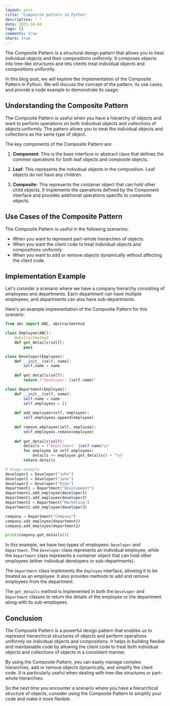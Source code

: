 ```yaml
---
layout: post
title: "Composite pattern in Python"
description: " "
date: 2023-10-04
tags: []
comments: true
share: true
---
```


The Composite Pattern is a structural design pattern that allows you to treat individual objects and their compositions uniformly. It composes objects into tree-like structures and lets clients treat individual objects and compositions uniformly.

In this blog post, we will explore the implementation of the Composite Pattern in Python. We will discuss the concept of the pattern, its use cases, and provide a code example to demonstrate its usage.

## Understanding the Composite Pattern

The Composite Pattern is useful when you have a hierarchy of objects and want to perform operations on both individual objects and collections of objects uniformly. The pattern allows you to treat the individual objects and collections as the same type of object.

The key components of the Composite Pattern are:

1. **Component**: This is the base interface or abstract class that defines the common operations for both leaf objects and composite objects.

2. **Leaf**: This represents the individual objects in the composition. Leaf objects do not have any children.

3. **Composite**: This represents the container object that can hold other child objects. It implements the operations defined by the Component interface and provides additional operations specific to composite objects.

## Use Cases of the Composite Pattern

The Composite Pattern is useful in the following scenarios:

- When you want to represent part-whole hierarchies of objects.
- When you want the client code to treat individual objects and compositions uniformly.
- When you want to add or remove objects dynamically without affecting the client code.

## Implementation Example

Let's consider a scenario where we have a company hierarchy consisting of employees and departments. Each department can have multiple employees, and departments can also have sub-departments.

Here's an example implementation of the Composite Pattern for this scenario:

```python
from abc import ABC, abstractmethod

class Employee(ABC):
    @abstractmethod
    def get_details(self):
        pass

class Developer(Employee):
    def __init__(self, name):
        self.name = name
    
    def get_details(self):
        return f"Developer: {self.name}"

class Department(Employee):
    def __init__(self, name):
        self.name = name
        self.employees = []
    
    def add_employee(self, employee):
        self.employees.append(employee)
    
    def remove_employee(self, employee):
        self.employees.remove(employee)
    
    def get_details(self):
        details = f"Department: {self.name}\n"
        for employee in self.employees:
            details += employee.get_details() + "\n"
        return details

# Usage example
developer1 = Developer("John")
developer2 = Developer("Jane")
developer3 = Developer("Mike")
department1 = Department("Development")
department1.add_employee(developer1)
department1.add_employee(developer2)
department2 = Department("Marketing")
department2.add_employee(developer3)

company = Department("Company")
company.add_employee(department1)
company.add_employee(department2)

print(company.get_details())
```

In this example, we have two types of employees: `Developer` and `Department`. The `Developer` class represents an individual employee, while the `Department` class represents a container object that can hold other employees (either individual developers or sub-departments).

The `Department` class implements the `Employee` interface, allowing it to be treated as an employee. It also provides methods to add and remove employees from the department.

The `get_details` method is implemented in both the `Developer` and `Department` classes to return the details of the employee or the department along with its sub-employees.

## Conclusion

The Composite Pattern is a powerful design pattern that enables us to represent hierarchical structures of objects and perform operations uniformly on individual objects and compositions. It helps in building flexible and maintainable code by allowing the client code to treat both individual objects and collections of objects in a consistent manner.

By using the Composite Pattern, you can easily manage complex hierarchies, add or remove objects dynamically, and simplify the client code. It is particularly useful when dealing with tree-like structures or part-whole hierarchies.

So the next time you encounter a scenario where you have a hierarchical structure of objects, consider using the Composite Pattern to simplify your code and make it more flexible.